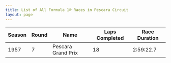 ```yaml
---
title: List of All Formula 1® Races in Pescara Circuit
layout: page
---
```



| Season | Round | Name | Laps Completed | Race Duration |
|--|--|--|--|--|
| 1957 | 7 | Pescara Grand Prix | 18 | 2:59:22.7 |



